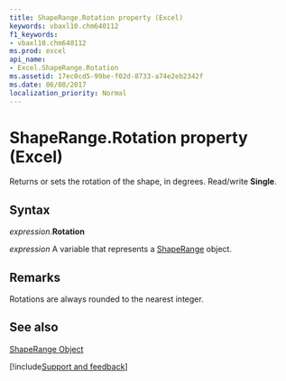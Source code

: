 ```yaml
---
title: ShapeRange.Rotation property (Excel)
keywords: vbaxl10.chm640112
f1_keywords:
- vbaxl10.chm640112
ms.prod: excel
api_name:
- Excel.ShapeRange.Rotation
ms.assetid: 17ec0cd5-99be-f02d-8733-a74e2eb2342f
ms.date: 06/08/2017
localization_priority: Normal
---
```



# ShapeRange.Rotation property (Excel)

Returns or sets the rotation of the shape, in degrees. Read/write  **Single**.


## Syntax

_expression_.**Rotation**

_expression_ A variable that represents a [ShapeRange](Excel.ShapeRange.md) object.


## Remarks

Rotations are always rounded to the nearest integer.


## See also


[ShapeRange Object](Excel.ShapeRange.md)

[!include[Support and feedback](~/includes/feedback-boilerplate.md)]